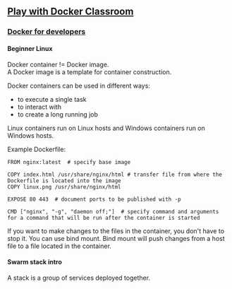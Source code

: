 ## [Play with Docker Classroom](https://training.play-with-docker.com/)

### [Docker for developers](https://training.play-with-docker.com/dev-stage1/)

#### Beginner Linux

Docker container != Docker image.  
A Docker image is a template for container construction.

Docker containers can be used in different ways:
* to execute a single task
* to interact with
* to create a long running job

Linux containers run on Linux hosts and Windows containers run on Windows hosts.

Example Dockerfile:
```
FROM nginx:latest  # specify base image

COPY index.html /usr/share/nginx/html # transfer file from where the Dockerfile is located into the image
COPY linux.png /usr/share/nginx/html

EXPOSE 80 443  # document ports to be published with -p

CMD ["nginx", "-g", "daemon off;"]  # specify command and arguments for a command that will be run after the container is started
```

If you want to make changes to the files in the container, you don't have to stop it. You can use bind mount.
Bind mount will push changes from a host file to a file located in the container.

#### Swarm stack intro

A stack is a group of services deployed together.
